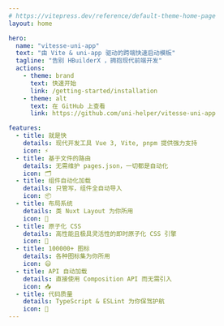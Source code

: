 ```yaml
---
# https://vitepress.dev/reference/default-theme-home-page
layout: home

hero:
  name: "vitesse-uni-app"
  text: "由 Vite & uni-app 驱动的跨端快速启动模板"
  tagline: "告别 HBuilderX ，拥抱现代前端开发"
  actions:
    - theme: brand
      text: 快速开始
      link: /getting-started/installation
    - theme: alt
      text: 在 GitHub 上查看
      link: https://github.com/uni-helper/vitesse-uni-app

features:
  - title: 就是快
    details: 现代开发工具 Vue 3, Vite, pnpm 提供强力支持
    icon: ⚡️
  - title: 基于文件的路由
    details: 无需维护 pages.json，一切都是自动化
    icon: 🗂
  - title: 组件自动化加载
    details: 只管写，组件全自动导入
    icon: 📦
  - title: 布局系统
    details: 类 Nuxt Layout 为你所用
    icon: 📑
  - title: 原子化 CSS
    details: 高性能且极具灵活性的即时原子化 CSS 引擎
    icon: 🎨
  - title: 100000+ 图标
    details: 各种图标集为你所用
    icon: 😃
  - title: API 自动加载
    details: 直接使用 Composition API 而无需引入
    icon: 📥
  - title: 代码质量
    details: TypeScript & ESLint 为你保驾护航
    icon: 🦾
---
```

